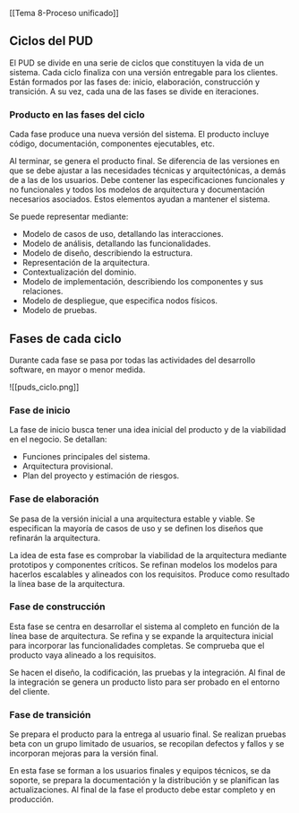 [[Tema 8-Proceso unificado]]

## Ciclos del PUD
El PUD se divide en una serie de ciclos que constituyen la vida de un sistema. Cada ciclo finaliza con una versión entregable para los clientes. Están formados por las fases de: inicio, elaboración, construcción y transición. A su vez, cada una de las fases se divide en iteraciones.

### Producto en las fases del ciclo
Cada fase produce una nueva versión del sistema. El producto incluye código, documentación, componentes ejecutables, etc. 

Al terminar, se genera el producto final. Se diferencia de las versiones en que se debe ajustar a las necesidades técnicas y arquitectónicas, a demás de a las de los usuarios. Debe contener las especificaciones funcionales y no funcionales y todos los modelos de arquitectura y documentación necesarios asociados. Estos elementos ayudan a mantener el sistema.

Se puede representar mediante:
+ Modelo de casos de uso, detallando las interacciones.
+ Modelo de análisis, detallando las funcionalidades.
+ Modelo de diseño, describiendo la estructura.
+ Representación de la arquitectura.
+ Contextualización del dominio.
+ Modelo de implementación, describiendo los componentes y sus relaciones.
+ Modelo de despliegue, que especifica nodos físicos.
+ Modelo de pruebas.

## Fases de cada ciclo
Durante cada fase se pasa por todas las actividades del desarrollo software, en mayor o menor medida.

![[puds_ciclo.png]]

### Fase de inicio
La fase de inicio busca tener una idea inicial del producto y de la viabilidad en el negocio. Se detallan:
+ Funciones principales del sistema.
+ Arquitectura provisional.
+ Plan del proyecto y estimación de riesgos.

### Fase de elaboración
Se pasa de la versión inicial a una arquitectura estable y viable. Se especifican la mayoría de casos de uso y se definen los diseños que refinarán la arquitectura. 

La idea de esta fase es comprobar la viabilidad de la arquitectura mediante prototipos y componentes críticos. Se refinan modelos los modelos para hacerlos escalables y alineados con los requisitos. Produce como resultado la línea base de la arquitectura.

### Fase de construcción
Esta fase se centra en desarrollar el sistema al completo en función de la línea base de arquitectura. Se refina y se expande la arquitectura inicial para incorporar las funcionalidades completas. Se comprueba que el producto vaya alineado a los requisitos.

Se hacen el diseño, la codificación, las pruebas y la integración. Al final de la integración se genera un producto listo para ser probado en el entorno del cliente.

### Fase de transición
Se prepara el producto para la entrega al usuario final. Se realizan pruebas beta con un grupo limitado de usuarios, se recopilan defectos y fallos y se incorporan mejoras para la versión final.

En esta fase se forman a los usuarios finales y equipos técnicos, se da soporte, se prepara la documentación y la distribución y se planifican las actualizaciones. Al final de la fase el producto debe estar completo y en producción.